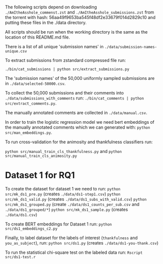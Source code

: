 The following scripts depend on downloading
`./AmItheAsshole_commenst.zst` and `./AmItheAsshole_submissions.zst`
from the torrent with hash: 56aa49f9653ba545f48df2e33679f014d2829c10
and putting these files in the ./data directory.

All scripts should be run when the working directory is the same as the location of this README.md file.


There is a list of all unique 'submission names' in `./data/submission-names-unique.csv`

To extract submissions from zstandard compressed file run:

`./bin/cat_submissions | python src/extract_submissions.py`

The 'submission names' of the 50,000 uniformly sampled submissions are in `./data/selected-50000.csv`.

To collect the 50,000 submissions and their comments into `./data/submissions_with_comments`
run:
`./bin/cat_comments | python src/extract_comments.py`.

The manually annotated comments are collected in `./data/manual.csv`.

In order to train the logistic regression model we need bert embeddings of the manually annotated comments which we can generated with:
`python src/man_embeddings.py`.

To run cross-validation for the animosity and thankfulness classifiers run:

`python src/manual_train_cls_thankfulness.py` and
`python src/manual_train_cls_animosity.py`

# Dataset 1 for RQ1
To create the dataset for dataset 1 we need to run:
`python src/mk_ds1_pre.py` (creates `./data/ds1-step1.csv`)
`python src/mk_ds1_valid.py` (creates `./data/ds1_subs_with_valid.csv`)
`python src/mk_ds1_grouped.py` (create `./data/ds1_counts_per_sub.csv` and `./data/ds1_grouped/*`)
`python src/mk_ds1_sample.py` (creates `./data/ds1.csv`)

To create BERT embeddings for Dataset 1 run:
`python src/ds1_embeddings_c2.py`

Finally, to label dataset for the labels of interest (`thankfulness` and `you_as_subject`), run:
`python src/ds1.py` (creates `./data/ds1-you-thank.csv`)

To run the statistical chi-square test on the labeled data run:
`Rscript src/ds1-test.r`

